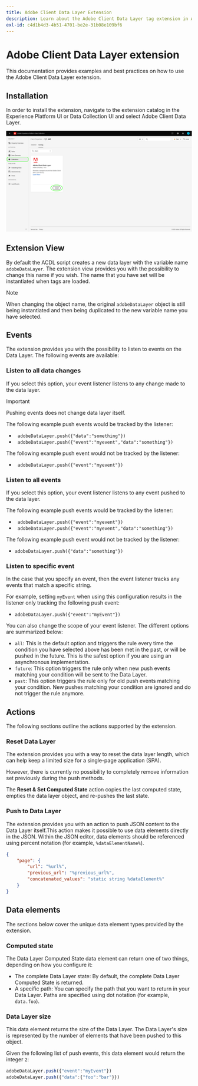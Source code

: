 ```yaml
---
title: Adobe Client Data Layer Extension
description: Learn about the Adobe Client Data Layer tag extension in Adobe Experience Platform.
exl-id: c4d1b4d3-4b51-4701-be2e-31b08e109bf6
---
```

# Adobe Client Data Layer extension

This documentation provides examples and best practices on how to use the Adobe Client Data Layer extension.

<!-- (Missing document?)
If you would like to have more details on development consideration, [please reach this page](./dev.md). -->

## Installation

In order to install the extension, navigate to the extension catalog in the Experience Platform UI or Data Collection UI and select Adobe Client Data Layer.

![ACDL Extension view in Catalog](./images/catalog.png)

<!-- (GitHub link?)
There is also the possibility to fork this project. You can download this github project, realize the change that you deem required for your specific use-case and re-upload it on your Organization as a private extension.
This installation will not be supported on our end.<br>
>[!NOTE]
>
> _Consider renaming the extension name in the extension.json file_ -->

## Extension View

By default the ACDL script creates a new data layer with the variable name `adobeDataLayer`. The extension view provides you with the possibility to change this name if you wish. The name that you have set will be instantiated when tags are loaded.

>[!NOTE]
>
>When changing the object name, the original `adobeDataLayer` object is still being instantiated and then being duplicated to the new variable name you have selected.

## Events

The extension provides you with the possibility to listen to events on the Data Layer. The following events are available:

### Listen to all data changes

If you select this option, your event listener listens to any change made to the data layer.

>[!IMPORTANT]
>
>Pushing events does not change data layer itself.

The following example push events would be tracked by the listener:

* ` adobeDataLayer.push({"data":"something"})`
* ` adobeDataLayer.push({"event":"myevent","data":"something"})`

The following example push event would not be tracked by the listener:

* ` adobeDataLayer.push({"event":"myevent"})`

### Listen to all events

If you select this option, your event listener listens to any event pushed to the data layer.

The following example push events would be tracked by the listener:

* ` adobeDataLayer.push({"event":"myevent"})`
* ` adobeDataLayer.push({"event":"myevent","data":"something"})`

The following example push event would not be tracked by the listener:

* ` adobeDataLayer.push({"data":"something"}) `

### Listen to specific event

In the case that you specify an event, then the event listener tracks any events that match a specific string.

For example, setting `myEvent` when using this configuration results in the listener only tracking the following push event:

* `adobeDataLayer.push({"event":"myEvent"})`

You can also change the scope of your event listener. The different options are summarized below:

* `all`: This is the default option and triggers the rule every time the condition you have selected above has been met in the past, or will be pushed in the future. This is the safest option if you are using an asynchronous implementation.
* `future`: This option triggers the rule only when new push events matching your condition will be sent to the Data Layer.
* `past`: This option triggers the rule only for old push events matching your condition. New pushes matching your condition are ignored and do not trigger the rule anymore.

## Actions

The following sections outline the actions supported by the extension.

### Reset Data Layer

The extension provides you with a way to reset the data layer length, which can help keep a limited size for a single-page application (SPA).

However, there is currently no possibility to completely remove information set previously during the push methods.

The **Reset & Set Computed State** action copies the last computed state, empties the data layer object, and re-pushes the last state.

### Push to Data Layer

The extension provides you with an action to push JSON content to the Data Layer itself.This action makes it possible to use data elements directly in the JSON. Within the JSON editor, data elements should be referenced using percent notation (for example, `%dataElementName%`).

```json
{
    "page": {
        "url": "%url%",
        "previous_url": "%previous_url%",
        "concatenated_values": "static string %dataElement%"
    }
}
```

## Data elements

The sections below cover the unique data element types provided by the extension.

### Computed state

The Data Layer Computed State data element can return one of two things, depending on how you configure it:

* The complete Data Layer state: By default, the complete Data Layer Computed State is returned.
* A specific path: You can specify the path that you want to return in your Data Layer. Paths are specified using dot notation (for example, `data.foo`).

### Data Layer size

This data element returns the size of the Data Layer. The Data Layer's size is represented by the number of elements that have been pushed to this object.

Given the following list of push events, this data element would return the integer `2`:

```js
adobeDataLayer.push({"event":"myEvent"})
adobeDataLayer.push({"data":{"foo":"bar"}})
```
